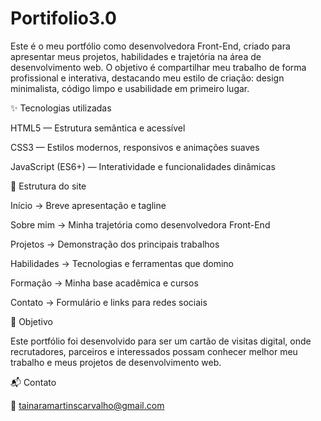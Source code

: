 # Portifolio3.0
Este é o meu portfólio como desenvolvedora Front-End, criado para apresentar meus projetos, habilidades e trajetória na área de desenvolvimento web.
O objetivo é compartilhar meu trabalho de forma profissional e interativa, destacando meu estilo de criação: design minimalista, código limpo e usabilidade em primeiro lugar.

✨ Tecnologias utilizadas

HTML5 — Estrutura semântica e acessível

CSS3 — Estilos modernos, responsivos e animações suaves

JavaScript (ES6+) — Interatividade e funcionalidades dinâmicas

📂 Estrutura do site

Início → Breve apresentação e tagline

Sobre mim → Minha trajetória como desenvolvedora Front-End

Projetos → Demonstração dos principais trabalhos

Habilidades → Tecnologias e ferramentas que domino

Formação → Minha base acadêmica e cursos

Contato → Formulário e links para redes sociais

🎯 Objetivo

Este portfólio foi desenvolvido para ser um cartão de visitas digital, onde recrutadores, parceiros e interessados possam conhecer melhor meu trabalho e meus projetos de desenvolvimento web.

📬 Contato

📧 tainaramartinscarvalho@gmail.com
